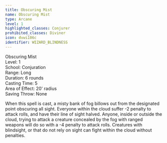 ```yaml
---
title: Obscuring Mist
name: Obscuring Mist
type: Arcane
level: 1
highlighted_classes: Conjurer
prohibited_classes: Diviner
icon: dvwi106c
identifier: WIZARD_BLINDNESS
---
```

Obscuring Mist  
Level: 1  
School: Conjuration  
Range: Long  
Duration: 6 rounds  
Casting Time: 5  
Area of Effect: 20' radius  
Saving Throw: None  
  
When this spell is cast, a misty bank of fog billows out from the designated point obscuring all sight. Everyone within the cloud suffer -2 penalty to attack rolls, and have their line of sight halved. Anyone, inside or outside the cloud, trying to attack a creature concealed by the fog with ranged weapons will do so with a -4 penalty to attack rolls. Creatures with blindsight, or that do not rely on sight can fight within the cloud without penalties.  
